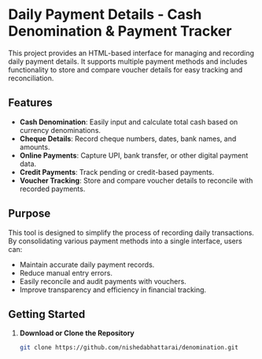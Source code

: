 # Daily Payment Details - Cash Denomination & Payment Tracker

This project provides an HTML-based interface for managing and recording daily payment details. It supports multiple payment methods and includes functionality to store and compare voucher details for easy tracking and reconciliation.

## Features

- **Cash Denomination**: Easily input and calculate total cash based on currency denominations.
- **Cheque Details**: Record cheque numbers, dates, bank names, and amounts.
- **Online Payments**: Capture UPI, bank transfer, or other digital payment data.
- **Credit Payments**: Track pending or credit-based payments.
- **Voucher Tracking**: Store and compare voucher details to reconcile with recorded payments.

## Purpose

This tool is designed to simplify the process of recording daily transactions. By consolidating various payment methods into a single interface, users can:

- Maintain accurate daily payment records.
- Reduce manual entry errors.
- Easily reconcile and audit payments with vouchers.
- Improve transparency and efficiency in financial tracking.

## Getting Started

1. **Download or Clone the Repository**
   ```bash
   git clone https://github.com/nishedabhattarai/denomination.git
